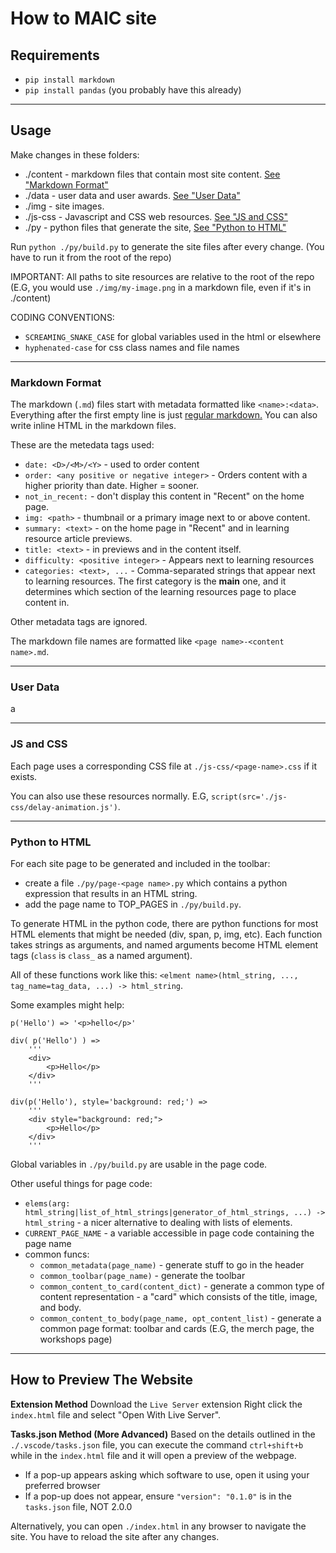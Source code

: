 # How to MAIC site

## Requirements

* `pip install markdown`
* `pip install pandas` (you probably have this already)

---

## Usage

Make changes in these folders:
* ./content - markdown files that contain most site content. [See "Markdown Format"](#markdown-format)
* ./data - user data and user awards. [See "User Data"](#user-data)
* ./img - site images.
* ./js-css - Javascript and CSS web resources. [See "JS and CSS"](#js-and-css)
* ./py - python files that generate the site, [See "Python to HTML"](#python-to-html)

Run `python ./py/build.py` to generate the site files after every change. (You have to run it from the root of the repo)

IMPORTANT: All paths to site resources are relative to the root of the repo (E.G, you would use `./img/my-image.png` in a markdown file, even if it's in ./content)

CODING CONVENTIONS:
* `SCREAMING_SNAKE_CASE` for global variables used in the html or elsewhere
* `hyphenated-case` for css class names and file names

---

### Markdown Format

The markdown (`.md`) files start with metadata formatted like `<name>:<data>`. Everything after the first empty line is just [regular markdown.](https://www.markdownguide.org/cheat-sheet/) You can also write inline HTML in the markdown files.

These are the metedata tags used:
* `date: <D>/<M>/<Y>` - used to order content
* `order: <any positive or negative integer>` - Orders content with a higher priority than date. Higher = sooner.
* `not_in_recent:` - don't display this content in "Recent" on the home page.
* `img: <path>` - thumbnail or a primary image next to or above content.
* `summary: <text>` - on the home page in "Recent" and in learning resource article previews.
* `title: <text>` - in previews and in the content itself.
* `difficulty: <positive integer>` - Appears next to learning resources
* `categories: <text>, ...` - Comma-separated strings that appear next to learning resources. The first category is the **main** one, and it determines which section of the learning resources page to place content in.

Other metadata tags are ignored.

The markdown file names are formatted like `<page name>-<content name>.md`.

---

### User Data

a

---

### JS and CSS

Each page uses a corresponding CSS file at `./js-css/<page-name>.css` if it exists.

You can also use these resources normally. E.G, `script(src='./js-css/delay-animation.js')`.

---

### Python to HTML

For each site page to be generated and included in the toolbar:
* create a file `./py/page-<page name>.py` which contains a python expression that results in an HTML string.
* add the page name to TOP_PAGES in `./py/build.py`.

To generate HTML in the python code, there are python functions for most HTML elements that might be needed (div, span, p, img, etc). Each function takes strings as arguments, and named arguments become HTML element tags (`class` is `class_` as a named argument).

All of these functions work like this: `<elment name>(html_string, ..., tag_name=tag_data, ...) -> html_string`.

Some examples might help:

    p('Hello') => '<p>hello</p>'

    div( p('Hello') ) =>
        '''
        <div>
            <p>Hello</p>
        </div>
        '''

    div(p('Hello'), style='background: red;') =>
        '''
        <div style="background: red;">
            <p>Hello</p>
        </div>
        '''

Global variables in `./py/build.py` are usable in the page code.

Other useful things for page code:
* `elems(arg: html_string|list_of_html_strings|generator_of_html_strings, ...) -> html_string` - a nicer alternative to dealing with lists of elements.
* `CURRENT_PAGE_NAME` - a variable accessible in page code containing the page name
* common funcs:
  * `common_metadata(page_name)` - generate stuff to go in the header
  * `common_toolbar(page_name)` - generate the toolbar
  * `common_content_to_card(content_dict)` - generate a common type of content representation - a "card" which consists of the title, image, and body.
  * `common_content_to_body(page_name, opt_content_list)` - generate a common page format: toolbar and cards (E.G, the merch page, the workshops page)

---

## How to Preview The Website

**Extension Method**
Download the `Live Server` extension
Right click the `index.html` file and select "Open With Live Server".

**Tasks.json Method (More Advanced)**
Based on the details outlined in the `./.vscode/tasks.json` file, you can execute the command `ctrl+shift+b` while in the `index.html` file and it will open a preview of the webpage.
- If a pop-up appears asking which software to use, open it using your preferred browser
- If a pop-up does not appear, ensure `"version": "0.1.0"` is in the `tasks.json` file, NOT 2.0.0

Alternatively, you can open `./index.html` in any browser to navigate the site. You have to reload the site after any changes.

